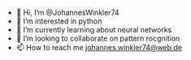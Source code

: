 - 👋 Hi, I’m @JohannesWinkler74
- 👀 I’m interested in python
- 🌱 I’m currently learning about neural networks
- 💞️ I’m looking to collaborate on pattern rocgnition
- 📫 How to reach me johannes.winkler74@web.de

<!---
JohannesWinkler74/JohannesWinkler74 is a ✨ special ✨ repository because its `README.md` (this file) appears on your GitHub profile.
You can click the Preview link to take a look at your changes.
--->
